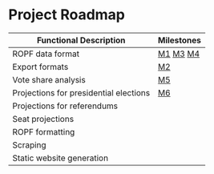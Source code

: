 # Project Roadmap

| Functional Description                 | Milestones                                                 |
|----------------------------------------|------------------------------------------------------------|
| ROPF data format                       | [M1](https://github.com/filipvanlaenen/asapop/milestone/1) [M3](https://github.com/filipvanlaenen/asapop/milestone/2) [M4](https://github.com/filipvanlaenen/asapop/milestone/6) |
| Export formats                         | [M2](https://github.com/filipvanlaenen/asapop/milestone/4) |
| Vote share analysis                    | [M5](https://github.com/filipvanlaenen/asapop/milestone/5) |
| Projections for presidential elections | [M6](https://github.com/filipvanlaenen/asapop/milestone/3) |
| Projections for referendums            | |
| Seat projections                       | |
| ROPF formatting                        | |
| Scraping                               | |
| Static website generation              | |
